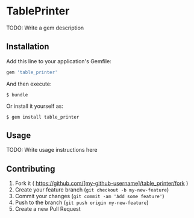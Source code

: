 # TablePrinter

TODO: Write a gem description

## Installation

Add this line to your application's Gemfile:

```ruby
gem 'table_printer'
```

And then execute:

    $ bundle

Or install it yourself as:

    $ gem install table_printer

## Usage

TODO: Write usage instructions here

## Contributing

1. Fork it ( https://github.com/[my-github-username]/table_printer/fork )
2. Create your feature branch (`git checkout -b my-new-feature`)
3. Commit your changes (`git commit -am 'Add some feature'`)
4. Push to the branch (`git push origin my-new-feature`)
5. Create a new Pull Request
